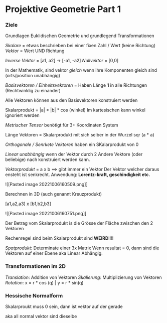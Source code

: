 # Projektive Geometrie Part 1

### Ziele
Grundlagen Euklidischen Geometrie und grundlegend Transformationen


_Skalare_ = etwas beschrieben bei einer fixen Zahl / Wert (keine Richtung)
_Vektor_ = Wert UND Richtung

_Inverse Vektor_ = [a1, a2] -> [-a1, -a2]
_Nullvektor_ = [0,0]

In der Mathematik, sind vektor _gleich_ wenn ihre Komponenten gleich sind (orts/position unabhängig)

_Basisvektoren / Einheitsvektoren_ = Haben Länge **1** in alle Richtungen (Rechtwinklig zu einander)

Alle Vektoren können aus den Basisvektoren konstruiert werden


Skalarprodukt = |a| * |b| * cos (winkel)
Im kartesischen kann winkel ignoriert werden

_Metrischer Tensor_ benötigt für 3+ Koordinaten System

Länge Vektoren = Skalarprodukt mit sich selber in der Wurzel
sqr (a * a)


_Orthogonale / Senrkete Vektoren_ haben ein SKalarprodukt von 0


_Linear unabhängig_ wenn der Vektor durch 2 Andere Vektore (oder beliebige) nach konstruiert werden kann.


_Vektorprodukt_ = a x b ==> gibt immer ein Vektor
Der Vektor welcher daraus ensteht ist senkrecht. Anwendung: **Lorentz-kraft, geschindigkeit etc.**

![[Pasted image 20221006160509.png]]



Berechnen in 3D (auch genannt Kreuzprodukt)

[a1,a2,a3] x [b1,b2,b3] 

![[Pasted image 20221006160751.png]]


Der Betrag vom Skalarprodukt is die Grösse der Fläche zwischen den 2 Vektoren


Rechenregel sind beim Skalarprodukt sind **WEIRD**!!!!


_Spatprodukt_: Determinate einer 3x Matrix
Wenn resultat = 0, dann sind die Vektoren auf einer Ebene aka Linear Abhängig.



### Transformationen im 2D
_Translation_: Addition von Vektoren
_Skalierung_: Multiplizierung von Vektoren
_Rotation_: x = r * cos (q)  | y = r * sin(q)



### Hessische Normalform
Skalarproukt muss 0 sein, dann ist vektor auf der gerade

aka all normal vektor sind dieselbe






	
